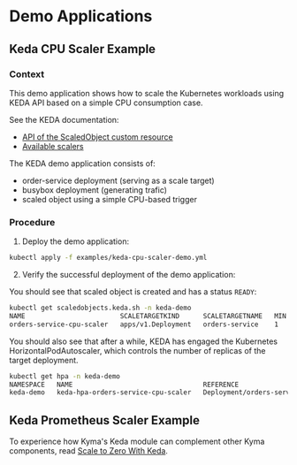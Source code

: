 # Demo Applications

## Keda CPU Scaler Example

### Context

This demo application shows how to scale the Kubernetes workloads using KEDA API based on a simple CPU consumption case.

See the KEDA documentation:

- [API of the ScaledObject custom resource](https://keda.sh/docs/latest/concepts/scaling-deployments/#scaledobject-spec)
- [Available scalers](https://keda.sh/docs/latest/scalers/)

The KEDA demo application consists of:

- order-service deployment (serving as a scale target)
- busybox deployment (generating trafic)
- scaled object using a simple CPU-based trigger

### Procedure

1. Deploy the demo application:

```bash
kubectl apply -f examples/keda-cpu-scaler-demo.yml
```

2. Verify the successful deployment of the demo application:

You should see that scaled object is created and has a status `READY`:

```bash
kubectl get scaledobjects.keda.sh -n keda-demo
NAME                        SCALETARGETKIND      SCALETARGETNAME   MIN   MAX   TRIGGERS   AUTHENTICATION   READY   ACTIVE   FALLBACK   AGE
orders-service-cpu-scaler   apps/v1.Deployment   orders-service    1     10    cpu                         True    True     Unknown    8m3s
```

You should also see that after a while, KEDA has engaged the Kubernetes HorizontalPodAutoscaler, which controls the number of replicas of the target deployment.

```bash
kubectl get hpa -n keda-demo
NAMESPACE   NAME                                 REFERENCE                   TARGETS   MINPODS   MAXPODS   REPLICAS   AGE
keda-demo   keda-hpa-orders-service-cpu-scaler   Deployment/orders-service   80%/30%   1         10        4          31s
```

## Keda Prometheus Scaler Example

To experience how Kyma's Keda module can complement other Kyma components, read [Scale to Zero With Keda](https://github.com/kyma-project/keda-manager/tree/main/examples/scale-to-zero-with-keda).
